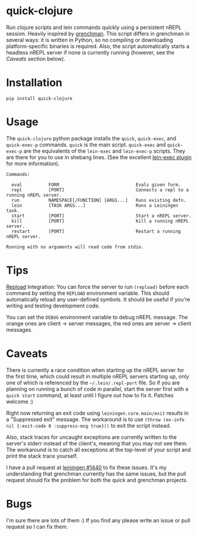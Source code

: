 quick-clojure
=============

Run clojure scripts and lein commands quickly using a persistent nREPL session. Heavily inspired by [grenchman](http://leiningen.org/grench.html). This script differs in grenchman in several ways: it is written in Python, so no compiling or downloading platform-specific binaries is required. Also, the script automatically starts a headless nREPL server if none is currently running (however, see the *Caveats* section below).

Installation
============

```pip install quick-clojure```

Usage
=====

The ```quick-clojure``` python package installs the ```quick```, ```quick-exec```, and ```quick-exec-p``` commands. ```quick``` is the main script. ```quick-exec``` and ```quick-exec-p``` are the equivalents of the ```lein-exec``` and ```lein-exec-p``` scripts. They are there for you to use in shebang lines. (See the excellent [lein-exec plugin](https://github.com/kumarshantanu/lein-exec) for more information).

```
Commands:

  eval          FORM                             Evals given form.
  repl          [PORT]                           Connects a repl to a running nREPL server.
  run           NAMESPACE[/FUNCTION] [ARGS...]   Runs existing defn.
  lein          [TASK ARGS...]                   Runs a Leiningen task.
  start         [PORT]                           Start a nREPL server.
  kill          [PORT]                           Kill a running nREPL server.
  restart       [PORT]                           Restart a running nREPL server.

Running with no arguments will read code from stdin.
```

Tips
======

[Repload](https://github.com/john2x/repload) Integration: You can force the server to run ```(repload)``` before each command by setting the ```REPLOAD``` environment variable. This should automatically reload any user-defined symbols. It should be useful if you're writing and testing development code.

You can set the ```DEBUG``` environment variable to debug nREPL message. The orange ones are client -> server messages, the red ones are server -> client messages.

Caveats
=========

There is currently a race condition when starting up the nREPL server for the first time, which could result in multiple nREPL servers starting up, only one of which is referenced by the ```~/.lein/.repl-port``` file. So if you are planning on running a bunch of code in parallel, start the server first with a ```quick start``` command, at least until I figure out how to fix it. Patches welcome :)

Right now returning an exit code using ```leiningen.core.main/exit``` results in a "Suppressed exit" message. The workaround is to use ```(throw (ex-info nil {:exit-code 0 :suppress-msg true}))``` to exit the script instead.

Also, stack traces for uncaught exceptions are currently written to the server's stderr instead of the client's, meaning that you may not see them. The workaround is to catch all exceptions at the top-level of your script and print the stack trace yourself. 

I have a pull request at [leiningen #1440](https://github.com/technomancy/leiningen/pull/1440) to fix these issues. It's my understanding that grenchman currently has the same issues, but the pull request should fix the problem for both the quick and grenchman projects.

Bugs
=========

I'm sure there are lots of them :) If you find any please write an issue or pull request so I can fix them.

